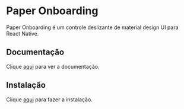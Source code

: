 # Paper Onboarding

Paper Onboarding é um controle deslizante de material design UI para React Native.

## Documentação

Clique [aqui](https://github.com/gorhom/react-native-paper-onboarding) para ver a documentação.

## Instalação

Clique [aqui](https://www.npmjs.com/package/react-native-snackbar) para fazer a instalação.
